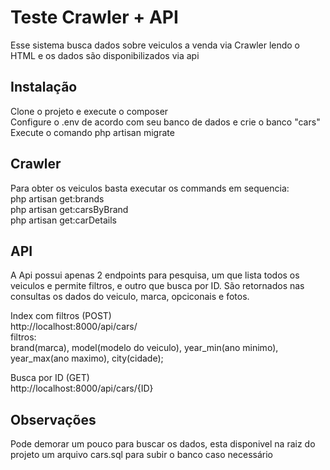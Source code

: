 # Teste Crawler + API

Esse sistema busca dados sobre veiculos a venda via Crawler lendo o HTML
e os dados são disponibilizados via api

## Instalação

Clone o projeto e execute o composer<br/>
Configure o .env de acordo com seu banco de dados e crie o banco "cars"<br/>
Execute o comando php artisan migrate<br/>

## Crawler

Para obter os veiculos basta executar os commands em sequencia:<br/>
php artisan get:brands<br/>
php artisan get:carsByBrand<br/>
php artisan get:carDetails<br/>

## API

A Api possui apenas 2 endpoints para pesquisa, um que lista todos os veiculos e permite filtros, e outro que busca por ID.
São retornados nas consultas os dados do veiculo, marca, opciconais e fotos.

Index com filtros (POST)<br/>
    http://localhost:8000/api/cars/<br/>
filtros:<br/>
    brand(marca), model(modelo do veiculo), year_min(ano minimo), year_max(ano maximo), city(cidade);<br/>

Busca por ID (GET)<br/>
    http://localhost:8000/api/cars/{ID}<br/>

## Observações

Pode demorar um pouco para buscar os dados, esta disponivel na raiz do projeto um arquivo cars.sql para subir o banco caso necessário